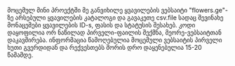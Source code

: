 მოცემულ მინი პროექტში მე განვიხილე ყვავილების ვებსაიტი "flowers.ge"-ზე არსებული
ყვავილების კატალოგი და გავაკეთე csv.file სადაც შევინახე მონაცემები ყვავილების ID-s, ფასის
და სტატუსის შესახებ.
კოდი დაყოფილია ორ ნაწილად პირველი-ფაილის შექმნა, მეორე-ვებსაიტთან დაკავშირება.
ინფორმაცია წამოღებულია მოცემული ვებსაიტის პირველი ხუთი გვერდიდან და რექვესთებს შორის დრო დაყენებულია 15-20 წამამდე.
